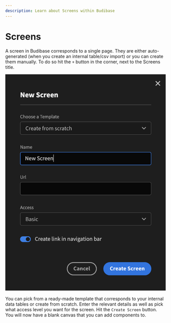 ```yaml
---
description: Learn about Screens within Budibase
---
```


# Screens

A screen in Budibase corresponds to a single page. They are either auto-generated \(when you create an internal table/csv import\) or you can create them manually. To do so hit the `+` button in the corner, next to the Screens title.

![The create new screen modal](../.gitbook/assets/screens.png)

You can pick from a ready-made template that corresponds to your internal data tables or create from scratch. Enter the relevant details as well as pick what access level you want for the screen. Hit the `Create Screen` button. You will now have a blank canvas that you can add components to.



